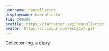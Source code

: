 ```yaml
---
username: hencollector
displayname: h=ncollector
fid: 249396
profile: https://farcaster.xyz/hencollector
avatar: https://i.imgur.com/ScmjCwT.gif
---
```

Collector-ing. a diary.  
